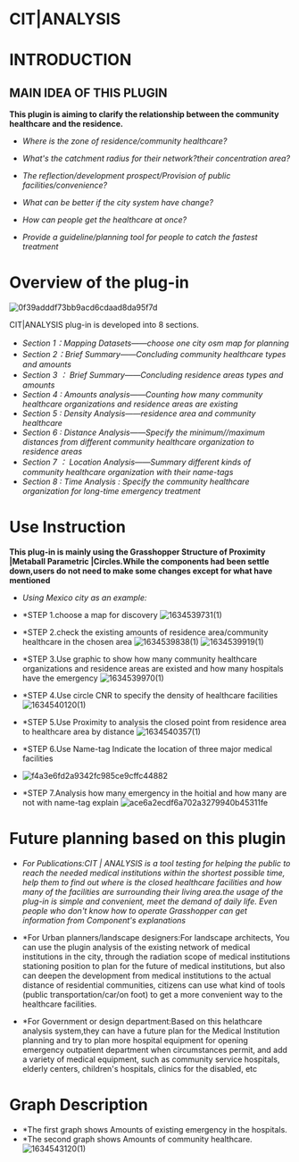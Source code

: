 # CIT|ANALYSIS
# INTRODUCTION

## MAIN IDEA OF THIS PLUGIN
**This plugin is aiming to clarify the relationship between the community healthcare and the residence.**
- *Where is the zone of residence/community healthcare?*
- *What's the catchment radius for their network?their concentration area?*
- *The reflection/development prospect/Provision of public facilities/convenience?*

- *What can be better if the city system have change?*
- *How can people get the healthcare at once?*
- *Provide a guideline/planning tool for people to catch the fastest treatment*

# Overview of the plug-in
![0f39adddf73bb9acd6cdaad8da95f7d](https://user-images.githubusercontent.com/88995973/137676367-e90b158c-53b5-4fdf-8858-98b4109b1609.png)

CIT|ANALYSIS plug-in is developed into 8 sections.
- *Section 1：Mapping Datasets——choose one city osm map for planning*
- *Section 2：Brief Summary——Concluding community healthcare types and amounts*
- *Section 3 ： Brief Summary——Concluding residence areas types and amounts*
- *Section 4 : Amounts analysis——Counting how many community healthcare organizations and residence areas are existing*
- *Section 5 : Density Analysis——residence area and community healthcare*
- *Section 6 : Distance Analysis——Specify the minimum//maximum distances from different community healthcare organization to residence areas*
- *Section 7 ： Location Analysis——Summary different kinds of community healthcare organization with their name-tags*
- *Section 8 : Time Analysis : Specify the community healthcare organization for long-time emergency treatment*

# Use Instruction
**This plug-in is mainly using the Grasshopper Structure of Proximity |Metaball Parametric |Circles.While the components had been settle down,users do not need to make some changes except for what have mentioned**

- *Using Mexico city as an example:*
- *STEP 1.choose a map for discovery
![1634539731(1)](https://user-images.githubusercontent.com/88995973/137682277-368e3fb8-7132-468a-8e4a-b45bd3c83781.png)

- *STEP 2.check the existing amounts of residence area/community healthcare in the chosen area
![1634539838(1)](https://user-images.githubusercontent.com/88995973/137682379-a22dade7-99bc-42c8-90d8-4e9ea0a2b13e.png)
![1634539919(1)](https://user-images.githubusercontent.com/88995973/137682536-ff7ca371-8094-4c79-90cc-9c375412eff9.png)


- *STEP 3.Use graphic to show how many community healthcare organizations and residence areas are existed and how many hospitals have the emergency
![1634539970(1)](https://user-images.githubusercontent.com/88995973/137682710-f34e3d84-85ff-4e6a-a127-8fe04ce470ec.png)


- *STEP 4.Use circle CNR to specify the density of healthcare facilities
![1634540120(1)](https://user-images.githubusercontent.com/88995973/137682918-2b7d725b-2a4f-4172-8d9f-62e0cf124506.png)

- *STEP 5.Use Proximity to analysis the closed point from residence area to healthcare area by distance
![1634540357(1)](https://user-images.githubusercontent.com/88995973/137683417-eebe420d-b5df-48dd-830c-7edf246886ac.png)

- *STEP 6.Use Name-tag Indicate the location of three major medical facilities
- ![f4a3e6fd2a9342fc985ce9cffc44882](https://user-images.githubusercontent.com/88995973/137683909-d9a6b215-f7e8-4a4d-8951-c3c6358bb935.png)

- *STEP 7.Analysis how many emergency in the hoitial and how many are not with name-tag explain
![ace6a2ecdf6a702a3279940b45311fe](https://user-images.githubusercontent.com/88995973/137684369-e471e0d4-6336-4647-986a-55b3216ace93.png)

# Future planning based on this plugin

- *For Publications:CIT | ANALYSIS is a tool testing for helping the public to reach the needed medical institutions within the shortest possible time, help them to find out where is the closed healthcare facilities and how many of the facilities are surrounding their living area.the usage of the plug-in is simple and convenient, meet the demand of daily life. Even people who don't know how to operate Grasshopper can get information from Component's explanations*


- *For Urban planners/landscape designers:For landscape architects, You can use the plugin analysis of the existing network of medical institutions in the city, through the radiation scope of medical institutions stationing position to plan for the future of medical institutions, but also can deepen the development from medical institutions to the actual distance of residential communities, citizens can use what kind of tools (public transportation/car/on foot) to get a more convenient way to the healthcare facilities.

- *For Government or design department:Based on this helathcare analysis system,they can have a future plan for the Medical Institution planning and try to plan more hospital equipment for opening emergency outpatient department when circumstances permit, and add a variety of medical equipment, such as community service hospitals, elderly centers, children's hospitals, clinics for the disabled, etc

# Graph Description
- *The first graph shows Amounts of existing emergency in the hospitals.
- *The second graph shows Amounts of community healthcare.
![1634543120(1)](https://user-images.githubusercontent.com/88995973/137689229-ee1f35a7-ce8d-43e0-800d-c79bd8bcbb95.png)

